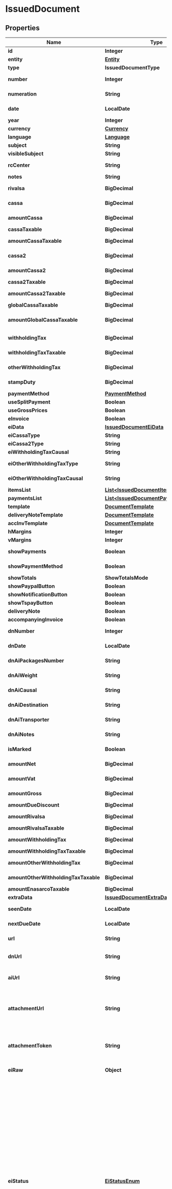

# IssuedDocument



## Properties

| Name | Type | Description | Notes |
|------------ | ------------- | ------------- | -------------|
|**id** | **Integer** | Unique identifier of the document. |  [optional] |
|**entity** | [**Entity**](Entity.md) |  |  [optional] |
|**type** | **IssuedDocumentType** |  |  [optional] |
|**number** | **Integer** | Number of the document [If not specified, next number is used] |  [optional] |
|**numeration** | **String** | Numeration of the document [Not available if type&#x3D;delivery_note] |  [optional] |
|**date** | **LocalDate** | Date of the document [If not specified, today date is used] |  [optional] |
|**year** | **Integer** | Invoice year. |  [optional] |
|**currency** | [**Currency**](Currency.md) |  |  [optional] |
|**language** | [**Language**](Language.md) |  |  [optional] |
|**subject** | **String** | Issued document subject. |  [optional] |
|**visibleSubject** | **String** | Issued document visible subject. |  [optional] |
|**rcCenter** | **String** | Revenue center [or cost center if type&#x3D;supplier_order]. |  [optional] |
|**notes** | **String** | Issued document extra notes. |  [optional] |
|**rivalsa** | **BigDecimal** | \&quot;Rivalsa INPS\&quot; percentual value |  [optional] |
|**cassa** | **BigDecimal** | \&quot;Cassa previdenziale\&quot; percentual value |  [optional] |
|**amountCassa** | **BigDecimal** | [Read Only] Cassa amount. |  [optional] [readonly] |
|**cassaTaxable** | **BigDecimal** | Cassa taxable percentage |  [optional] |
|**amountCassaTaxable** | **BigDecimal** | [Can be set only if cassa_taxable is NULL] Cassa2 taxable amount |  [optional] |
|**cassa2** | **BigDecimal** | \&quot;Cassa previdenziale 2\&quot; percentual value |  [optional] |
|**amountCassa2** | **BigDecimal** | [Read Only] Cassa amount. |  [optional] [readonly] |
|**cassa2Taxable** | **BigDecimal** | Cassa2 taxable percentage |  [optional] |
|**amountCassa2Taxable** | **BigDecimal** | [Can be set only if cassa2_taxable is NULL] Cassa2 taxable amount |  [optional] |
|**globalCassaTaxable** | **BigDecimal** | Global cassa taxable percentage |  [optional] |
|**amountGlobalCassaTaxable** | **BigDecimal** | [Can be set only if global_cassa_taxable is NULL] Global cassa taxable amount |  [optional] |
|**withholdingTax** | **BigDecimal** | Withholding tax (ritenuta d&#39;acconto) percentual value |  [optional] |
|**withholdingTaxTaxable** | **BigDecimal** | Withholding tax taxable (imponibile) percentual value |  [optional] |
|**otherWithholdingTax** | **BigDecimal** | Other withholding tax (altra ritenuta) percentual value |  [optional] |
|**stampDuty** | **BigDecimal** | Stamp duty value [0 if not present] |  [optional] |
|**paymentMethod** | [**PaymentMethod**](PaymentMethod.md) |  |  [optional] |
|**useSplitPayment** | **Boolean** | Use split payment |  [optional] |
|**useGrossPrices** | **Boolean** | Use gross prices |  [optional] |
|**eInvoice** | **Boolean** | Indicates if this is an e-invoice. |  [optional] |
|**eiData** | [**IssuedDocumentEiData**](IssuedDocumentEiData.md) |  |  [optional] |
|**eiCassaType** | **String** | E-invoice cassa type |  [optional] |
|**eiCassa2Type** | **String** | E-invoice cassa2 type |  [optional] |
|**eiWithholdingTaxCausal** | **String** | E-invoice withholding tax causal |  [optional] |
|**eiOtherWithholdingTaxType** | **String** | E-invoice other withholding tax type |  [optional] |
|**eiOtherWithholdingTaxCausal** | **String** | E-invoice other withholding tax causal |  [optional] |
|**itemsList** | [**List&lt;IssuedDocumentItemsListItem&gt;**](IssuedDocumentItemsListItem.md) |  |  [optional] |
|**paymentsList** | [**List&lt;IssuedDocumentPaymentsListItem&gt;**](IssuedDocumentPaymentsListItem.md) |  |  [optional] |
|**template** | [**DocumentTemplate**](DocumentTemplate.md) |  |  [optional] |
|**deliveryNoteTemplate** | [**DocumentTemplate**](DocumentTemplate.md) |  |  [optional] |
|**accInvTemplate** | [**DocumentTemplate**](DocumentTemplate.md) |  |  [optional] |
|**hMargins** | **Integer** | Horizontal margins. |  [optional] |
|**vMargins** | **Integer** | Vertical margins. |  [optional] |
|**showPayments** | **Boolean** | Shows the expiration dates of the payments on the document. |  [optional] |
|**showPaymentMethod** | **Boolean** | Show the payment method details on the document. |  [optional] |
|**showTotals** | **ShowTotalsMode** |  |  [optional] |
|**showPaypalButton** | **Boolean** | Show paypal button |  [optional] |
|**showNotificationButton** | **Boolean** | Show notification button |  [optional] |
|**showTspayButton** | **Boolean** | Show ts pay button. |  [optional] |
|**deliveryNote** | **Boolean** |  |  [optional] |
|**accompanyingInvoice** | **Boolean** | Attach an accompanying invoice. |  [optional] |
|**dnNumber** | **Integer** | Number (for the attached delivery note). |  [optional] |
|**dnDate** | **LocalDate** | Date (for the attached delivery note). |  [optional] |
|**dnAiPackagesNumber** | **String** | Number of packages (for the attached delivery note). |  [optional] |
|**dnAiWeight** | **String** | Weight (for the attached delivery note). |  [optional] |
|**dnAiCausal** | **String** | Causal (for the attached delivery note). |  [optional] |
|**dnAiDestination** | **String** | Destination (for the attached delivery note). |  [optional] |
|**dnAiTransporter** | **String** | Transporter (for the attached delivery note). |  [optional] |
|**dnAiNotes** | **String** | Notes (for the attached delivery note). |  [optional] |
|**isMarked** | **Boolean** | This is true if the document is marked. |  [optional] |
|**amountNet** | **BigDecimal** | [Read Only] Total net amount (competenze). |  [optional] [readonly] |
|**amountVat** | **BigDecimal** | [Read Only] Total vat amount (IVA). |  [optional] [readonly] |
|**amountGross** | **BigDecimal** | [Read Only] Total gross amount (totale documento). |  [optional] [readonly] |
|**amountDueDiscount** | **BigDecimal** | Amount due discount |  [optional] |
|**amountRivalsa** | **BigDecimal** | [Read Only] Rivalsa amount. |  [optional] [readonly] |
|**amountRivalsaTaxable** | **BigDecimal** | Taxable rivalsa amount |  [optional] |
|**amountWithholdingTax** | **BigDecimal** | [Read Only] Withholding tax amount (ritenuta d&#39;acconto). |  [optional] [readonly] |
|**amountWithholdingTaxTaxable** | **BigDecimal** | Taxable withholding tax amount |  [optional] |
|**amountOtherWithholdingTax** | **BigDecimal** | [Read Only] Other withholding tax amount (altra ritenuta). |  [optional] [readonly] |
|**amountOtherWithholdingTaxTaxable** | **BigDecimal** | Taxable other withholding tax amount |  [optional] |
|**amountEnasarcoTaxable** | **BigDecimal** | Taxable enasarco amount |  [optional] |
|**extraData** | [**IssuedDocumentExtraData**](IssuedDocumentExtraData.md) |  |  [optional] |
|**seenDate** | **LocalDate** | Date when the client/supplier has seen the document. |  [optional] |
|**nextDueDate** | **LocalDate** | Date of the next not paid payment. |  [optional] |
|**url** | **String** | [Temporary] [Read Only]   Public url of the document PDF file. |  [optional] |
|**dnUrl** | **String** | [Temporary] [Read Only]   Public url of the attached delivery note PDF file. |  [optional] |
|**aiUrl** | **String** | [Temporary] [Read Only]   Public url of the accompanying invoice PDF file. |  [optional] |
|**attachmentUrl** | **String** | [Temporary] [Read Only] Public url of the attached file. Authomatically set if a valid attachment token is passed via POST /issued_documents or PUT /issued_documents/{documentId}. |  [optional] [readonly] |
|**attachmentToken** | **String** | [Write Only] Attachment token returned by POST /issued_documents/attachment. Used to attach the file already uploaded. |  [optional] |
|**eiRaw** | **Object** | Advanced raw attributes for e-invoices. |  [optional] |
|**eiStatus** | [**EiStatusEnum**](#EiStatusEnum) | [Read only] Status of the e-invoice.   * &#x60;attempt&#x60; - We are trying to send the invoice, please wait up to 2 hours   * &#x60;missing&#x60; - The invoice is missing   * &#x60;not_sent&#x60; - The invoice has yet to be sent   * &#x60;sent&#x60; - The invoice was sent   * &#x60;pending&#x60; - The checks for the digital signature and sending are in progress   * &#x60;processing&#x60; - The SDI is delivering the invoice to the customer   * &#x60;error&#x60; - An error occurred while handling the invoice, please try to resend it or contact support   * &#x60;discarded&#x60; - The invoice has been rejected by the SDI, so it must be corrected and re-sent   * &#x60;not_delivered&#x60; - The SDI was unable to deliver the invoice   * &#x60;accepted&#x60; - The customer accepted the invoice   * &#x60;rejected&#x60; - The customer rejected the invoice, so it must be corrected   * &#x60;no_response&#x60; - A response has not yet been received whithin the deadline, contact the customer to ascertain the status of the invoice   * &#x60;manual_accepted&#x60; - The customer accepted the invoice   * &#x60;manual_rejected&#x60; - The customer rejected the invoice  |  [optional] |
|**createdAt** | **String** |  |  [optional] |
|**updatedAt** | **String** |  |  [optional] |



## Enum: EiStatusEnum

| Name | Value |
|---- | -----|
| ATTEMPT | &quot;attempt&quot; |
| MISSING | &quot;missing&quot; |
| NOT_SENT | &quot;not_sent&quot; |
| SENT | &quot;sent&quot; |
| PENDING | &quot;pending&quot; |
| PROCESSING | &quot;processing&quot; |
| ERROR | &quot;error&quot; |
| DISCARDED | &quot;discarded&quot; |
| NOT_DELIVERED | &quot;not_delivered&quot; |
| ACCEPTED | &quot;accepted&quot; |
| REJECTED | &quot;rejected&quot; |
| NO_RESPONSE | &quot;no_response&quot; |
| MANUAL_ACCEPTED | &quot;manual_accepted&quot; |
| MANUAL_REJECTED | &quot;manual_rejected&quot; |


## Implemented Interfaces

* Serializable


